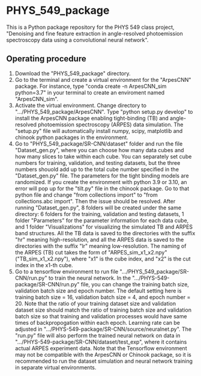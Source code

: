 # PHYS_549_package
This is a Python package repository for the PHYS 549 class project, "Denoising and fine feature extraction in angle-resolved photoemission spectroscopy data using a convolutional neural network".

## Operating procedure
1. Download the "PHYS_549_package" directory.
2. Go to the terminal and create a virtual environment for the "ArpesCNN" package. For instance, type "conda create -n ArpesCNN_sim python=3.7" in your terminal to create an enviroment named "ArpesCNN_sim". 
3. Activate the virtual environment. Change directory to ".../PHYS_549_package/ArpesCNN". Type "python setup.py develop" to install the ArpesCNN package enabling tight-binding (TB) and angle-resolved photoemission spectroscopy (ARPES) data simulation. The "setup.py" file will automatically install numpy, scipy, matplotlib and chinook python packages in the environment.
3. Go to "PHYS_549_package/SR-CNN/dataset" folder and run the file "Dataset_gen.py", where you can choose how many data cubes and how many slices to 
take within each cube. You can separately set cube numbers for training, validation, and testing datasets, but the three numbers shouold add up to the total cube number specified in the "Dataset_gen.py" file. The parameters for the tight binding models are randomized. If you create the environment with python 3.9 or 3.10, an error will pop up for the "tilt.py" file in the chinook package. Go to that python file and change "from collections import" to "from collections.abc import". Then the issue should be resolved. After running "Dataset_gen.py", 8 folders will be created under the same directory: 6 folders for the training, validation and testing datasets, 1 folder "Parameters" for the parameter information for each data cube, and 1 folder "Visualizations" for visualizing the simulated TB and ARPES band structures. All the TB data is saved to the directories with the suffix "hr" meaning high-resolution, and all the ARPES data is saved to the directories with the suffix "lr" meaning low-resolution. The naming of the ARPES (TB) cut takes the form of "ARPES_sim_x1_x2.npy" ("TB_sim_x1_x2.npy"), where "x1" is the cube index, and "x2" is the cut index in the x1-th cube.
5. Go to a tensorflow environment to run file ".../PHYS_549_package/SR-CNN/run.py" to train the neural network. In the ".../PHYS-549-package/SR-CNN/run.py" file, you can change the training batch size, validation batch size and epoch number. The default setting here is training batch size = 16, validation batch size = 4, and epoch number = 20. Note that the ratio of your training dataset size and validation dataset size should match the ratio of training batch size and validation batch size so that training and validation processes would have same times of backpropogation within each epoch. Learning rate can be adjusted in ".../PHYS-549-package/SR-CNN/source/neuralnet.py". The "run.py" file will also perform the trained neural network on data in ".../PHYS-549-package/SR-CNN/dataset/test_exp", where it contains actual ARPES experiment data. Note that the Tensorflow environment may not be compatible with the ArpesCNN or Chinook package, so it is recommended to run the dataset simulation and neural network training in separate virtual environments.
